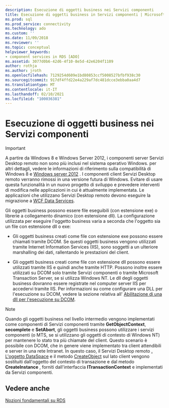 ```yaml
---
description: Esecuzione di oggetti business nei Servizi componenti
title: Esecuzione di oggetti business in Servizi componenti | Microsoft Docs
ms.prod: sql
ms.prod_service: connectivity
ms.technology: ado
ms.custom: ''
ms.date: 11/09/2018
ms.reviewer: ''
ms.topic: conceptual
helpviewer_keywords:
- component services in RDS [ADO]
ms.assetid: 3077d0b6-42d6-4f10-8e5d-42e6204f1109
author: rothja
ms.author: jroth
ms.openlocfilehash: 7129254d609e1bd80853ccf5008527bfbf938c30
ms.sourcegitcommit: 917df4ffd22e4a229af7dc481dcce3ebba0aa4d7
ms.translationtype: MT
ms.contentlocale: it-IT
ms.lasthandoff: 02/10/2021
ms.locfileid: "100036381"
---
```

# <a name="running-business-objects-in-component-services"></a>Esecuzione di oggetti business nei Servizi componenti
> [!IMPORTANT]
>  A partire da Windows 8 e Windows Server 2012, i componenti server Servizi Desktop remoto non sono più inclusi nel sistema operativo Windows. per altri dettagli, vedere le informazioni di riferimento sulla compatibilità di Windows 8 e [Windows server 2012](https://www.microsoft.com/download/details.aspx?id=27416) . I componenti client Servizi Desktop remoto verranno rimossi in una versione futura di Windows. Evitare di usare questa funzionalità in un nuovo progetto di sviluppo e prevedere interventi di modifica nelle applicazioni in cui è attualmente implementata. Le applicazioni che utilizzano Servizi Desktop remoto devono eseguire la migrazione a [WCF Data Services](/dotnet/framework/wcf/).  
  
 Gli oggetti business possono essere file eseguibili (con estensione exe) o librerie a collegamento dinamico (con estensione dll). La configurazione utilizzata per eseguire l'oggetto business varia a seconda che l'oggetto sia un file con estensione dll o exe:  
  
-   Gli oggetti business creati come file con estensione exe possono essere chiamati tramite DCOM. Se questi oggetti business vengono utilizzati tramite Internet Information Services (IIS), sono soggetti a un ulteriore marshalling dei dati, rallentando le prestazioni del client.  
  
-   Gli oggetti business creati come file con estensione dll possono essere utilizzati tramite IIS e quindi anche tramite HTTP. Possono inoltre essere utilizzati su DCOM solo tramite Servizi componenti o tramite Microsoft Transaction Server, se si utilizza Windows NT. Le dll degli oggetti business dovranno essere registrate nel computer server IIS per accedervi tramite IIS. Per informazioni su come configurare una DLL per l'esecuzione su DCOM, vedere la sezione relativa all' [Abilitazione di una dll per l'esecuzione su DCOM](./enabling-a-dll-to-run-on-dcom.md).  
  
> [!NOTE]
>  Quando gli oggetti business nel livello intermedio vengono implementati come componenti di Servizi componenti tramite **GetObjectContext**, **secomplete** e **SetAbort**, gli oggetti business possono utilizzare i servizi componenti (o MTS, se si utilizzano gli oggetti di contesto di Windows NT) per mantenere lo stato tra più chiamate del client. Questo scenario è possibile con DCOM, che in genere viene implementato tra client attendibili e server in una rete Intranet. In questo caso, il Servizi Desktop remoto [. L'oggetto DataSpace](../../reference/rds-api/dataspace-object-rds.md) e il metodo [CreateObject](../../reference/rds-api/createobject-method-rds.md) sul lato client vengono sostituiti dall'oggetto del contesto di transazione e dal metodo **CreateInstance** , forniti dall'interfaccia **ITransactionContext** e implementati da Servizi componenti.  
  
## <a name="see-also"></a>Vedere anche  
 [Nozioni fondamentali su RDS](./rds-fundamentals.md)